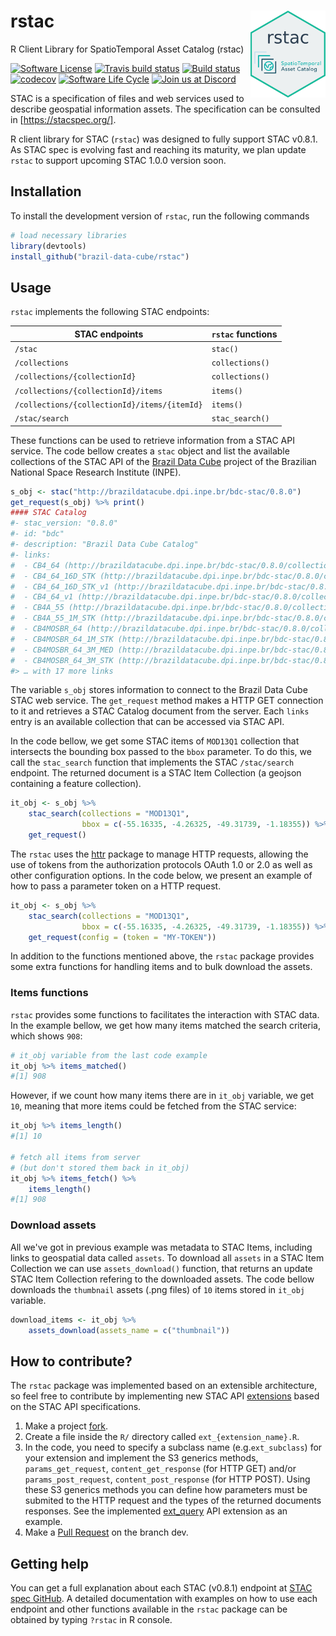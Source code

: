 # rstac <img src="inst/extdata/img/logo.png" align="right" width="120" />
R Client Library for SpatioTemporal Asset Catalog (rstac)

[![Software License](https://img.shields.io/badge/license-MIT-green)](https://github.com/brazil-data-cube/rstac/blob/master/LICENSE) [![Travis build status](https://travis-ci.com/OldLipe/rstac.svg?branch=master)](https://travis-ci.com/OldLipe/rstac) [![Build status](https://ci.appveyor.com/api/projects/status/73w7h6u46l1587jj?svg=true)](https://ci.appveyor.com/project/OldLipe/stac-r) [![codecov](https://codecov.io/gh/OldLipe/rstac/branch/master/graph/badge.svg)](https://codecov.io/gh/OldLipe/rstac) [![Software Life Cycle](https://img.shields.io/badge/lifecycle-maturing-blue.svg)](https://www.tidyverse.org/lifecycle/#maturing) [![Join us at Discord](https://img.shields.io/discord/689541907621085198?logo=discord&logoColor=ffffff&color=7389D8)](https://discord.com/channels/689541907621085198#)

STAC is a specification of files and web services used to describe geospatial 
information assets. The specification can be consulted in 
[https://stacspec.org/].

R client library for STAC (`rstac`) was designed to fully support STAC v0.8.1. 
As STAC spec is evolving fast and reaching its maturity, we plan update `rstac` 
to support upcoming STAC 1.0.0 version soon.

## Installation

To install the development version of `rstac`, run the following commands

```R
# load necessary libraries
library(devtools)
install_github("brazil-data-cube/rstac")
```

## Usage

`rstac` implements the following STAC endpoints:

| STAC endpoints                               | `rstac` functions |
|----------------------------------------------|-------------------|
| `/stac`                                      | `stac()`          |
| `/collections`                               | `collections()`   |
| `/collections/{collectionId}`                | `collections()`   |
| `/collections/{collectionId}/items`          | `items()`         |
| `/collections/{collectionId}/items/{itemId}` | `items()`         |
| `/stac/search`                               | `stac_search()`   |


These functions can be used to retrieve information from a STAC API service.
The code bellow creates a `stac` object and list the available collections of 
the STAC API of the [Brazil Data Cube](http://brazildatacube.org/) project of 
the Brazilian National Space Research Institute (INPE).

```R
s_obj <- stac("http://brazildatacube.dpi.inpe.br/bdc-stac/0.8.0")
get_request(s_obj) %>% print()
#### STAC Catalog
#- stac_version: "0.8.0"
#- id: "bdc"
#- description: "Brazil Data Cube Catalog"
#- links:
#  - CB4_64 (http://brazildatacube.dpi.inpe.br/bdc-stac/0.8.0/collections/CB4_64)
#  - CB4_64_16D_STK (http://brazildatacube.dpi.inpe.br/bdc-stac/0.8.0/collections/CB4_64_16D_STK)
#  - CB4_64_16D_STK_v1 (http://brazildatacube.dpi.inpe.br/bdc-stac/0.8.0/collections/CB4_64_16D_STK_v1)
#  - CB4_64_v1 (http://brazildatacube.dpi.inpe.br/bdc-stac/0.8.0/collections/CB4_64_v1)
#  - CB4A_55 (http://brazildatacube.dpi.inpe.br/bdc-stac/0.8.0/collections/CB4A_55)
#  - CB4A_55_1M_STK (http://brazildatacube.dpi.inpe.br/bdc-stac/0.8.0/collections/CB4A_55_1M_STK)
#  - CB4MOSBR_64 (http://brazildatacube.dpi.inpe.br/bdc-stac/0.8.0/collections/CB4MOSBR_64)
#  - CB4MOSBR_64_1M_STK (http://brazildatacube.dpi.inpe.br/bdc-stac/0.8.0/collections/CB4MOSBR_64_1M_STK)
#  - CB4MOSBR_64_3M_MED (http://brazildatacube.dpi.inpe.br/bdc-stac/0.8.0/collections/CB4MOSBR_64_3M_MED)
#  - CB4MOSBR_64_3M_STK (http://brazildatacube.dpi.inpe.br/bdc-stac/0.8.0/collections/CB4MOSBR_64_3M_STK)
#> … with 17 more links
```

The variable `s_obj` stores information to connect to the Brazil Data 
Cube STAC web service. The `get_request` method makes a HTTP GET connection
to it and retrieves a STAC Catalog document from the server. Each `links` 
entry is an available collection that can be accessed via STAC API.

In the code bellow, we get some STAC items of `MOD13Q1` collection that
intersects the bounding box passed to the `bbox` parameter. To do this, we
call the `stac_search` function that implements the STAC `/stac/search` 
endpoint. The returned document is a STAC Item Collection (a geojson 
containing a feature collection).

```R
it_obj <- s_obj %>% 
    stac_search(collections = "MOD13Q1",
                bbox = c(-55.16335, -4.26325, -49.31739, -1.18355)) %>%
    get_request()
```

The `rstac` uses the [httr](https://github.com/r-lib/httr) package to manage 
HTTP requests, allowing the use of tokens from the authorization protocols OAuth
1.0 or 2.0 as well as other configuration options. In the code below, we present
an example of how to pass a parameter token on a HTTP request.

```R
it_obj <- s_obj %>% 
    stac_search(collections = "MOD13Q1",
                bbox = c(-55.16335, -4.26325, -49.31739, -1.18355)) %>%
    get_request(config = (token = "MY-TOKEN"))
```

In addition to the functions mentioned above, the `rstac` package provides some 
extra functions for handling items and to bulk download the assets.

### Items functions

`rstac` provides some functions to facilitates the interaction with STAC data.
In the example bellow, we get how many items matched the search criteria, 
which shows `908`:

```R
# it_obj variable from the last code example
it_obj %>% items_matched()
#[1] 908
```

However, if we count how many items there are in `it_obj` variable, we get `10`,
meaning that more items could be fetched from the STAC service:

```R
it_obj %>% items_length()
#[1] 10

# fetch all items from server 
# (but don't stored them back in it_obj)
it_obj %>% items_fetch() %>%
    items_length()
#[1] 908
```

### Download assets

All we've got in previous example was metadata to STAC Items, including
links to geospatial data called `assets`. To download all `assets` in a
STAC Item Collection we can use `assets_download()` function, that returns
an update STAC Item Collection refering to the downloaded assets. The code
bellow downloads the `thumbnail` assets (.png files) of `10` items stored in
`it_obj` variable.

```R
download_items <- it_obj %>% 
    assets_download(assets_name = c("thumbnail"))
```

## How to contribute?

The `rstac` package was implemented based on an extensible architecture, so 
feel free to contribute by implementing new STAC API 
[extensions](https://github.com/radiantearth/stac-spec/tree/v0.8.1/api-spec/extensions) 
based on the STAC API specifications.

1. Make a project
[fork](https://docs.github.com/en/github/getting-started-with-github/fork-a-repo).
2. Create a file inside the `R/` directory called `ext_{extension_name}.R`.
3. In the code, you need to specify a subclass name (e.g.`ext_subclass`) for 
your extension and implement the S3 generics methods, `params_get_request`, 
`content_get_response` (for HTTP GET) and/or `params_post_request`, 
`content_post_response` (for HTTP POST). Using these S3 generics methods you 
can define how parameters must be submited to the HTTP request and the types 
of the returned documents responses. See the implemented [ext_query](https://github.com/OldLipe/rstac/blob/master/R/extension_query.R) 
API extension as an example.  
4. Make a [Pull Request](https://docs.github.com/en/github/collaborating-with-issues-and-pull-requests/creating-a-pull-request) on the branch dev.

## Getting help

You can get a full explanation about each STAC (v0.8.1) endpoint at [STAC spec GitHub](https://github.com/radiantearth/stac-spec/tree/v0.8.1). A detailed
documentation with examples on how to use each endpoint and other functions
available in the `rstac` package can be obtained by typing `?rstac` in R 
console.
